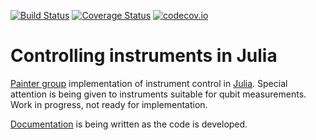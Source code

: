 [![Build Status](https://travis-ci.org/PainterQubits/InstrumentControl.jl.svg?branch=master)](https://travis-ci.org/PainterQubits/InstrumentControl.jl)
[![Coverage Status](https://coveralls.io/repos/PainterQubits/InstrumentControl.jl/badge.svg?branch=master&service=github)](https://coveralls.io/github/PainterQubits/InstrumentControl.jl?branch=master)
[![codecov.io](http://codecov.io/github/PainterQubits/InstrumentControl.jl/coverage.svg?branch=master)](http://codecov.io/github/PainterQubits/InstrumentControl.jl?branch=master)

# Controlling instruments in Julia

[Painter group](http://copilot.caltech.edu) implementation of instrument control in [Julia](https://github.com/julialang/Julia). Special attention is being given to instruments suitable for qubit measurements. Work in progress, not ready for implementation.

[Documentation](https://painterqubits.github.io/InstrumentControl.jl/) is being written as the code is developed.
